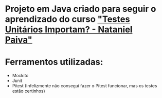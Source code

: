 # Projeto em Java criado para seguir o aprendizado do curso ["Testes Unitários Importam? - Nataniel Paiva"](https://www.udemy.com/share/106Cck3@yUsIDxg1UxfH-Pn8nOzEFm9B8HJrcQZ7DcArO4b7qdRuezNNxqgPQJOnaJQW3p5ANg==/)

# Ferramentos utilizadas: 
* Mockito 
* Junit 
* Pitest (Infelizmente não consegui fazer o Pitest funcionar, mas os testes estão certinhos)
